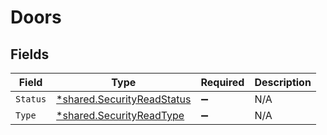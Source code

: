 # Doors


## Fields

| Field                                                                          | Type                                                                           | Required                                                                       | Description                                                                    |
| ------------------------------------------------------------------------------ | ------------------------------------------------------------------------------ | ------------------------------------------------------------------------------ | ------------------------------------------------------------------------------ |
| `Status`                                                                       | [*shared.SecurityReadStatus](../../../pkg/models/shared/securityreadstatus.md) | :heavy_minus_sign:                                                             | N/A                                                                            |
| `Type`                                                                         | [*shared.SecurityReadType](../../../pkg/models/shared/securityreadtype.md)     | :heavy_minus_sign:                                                             | N/A                                                                            |